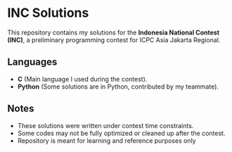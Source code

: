 # INC Solutions

This repository contains my solutions for the **Indonesia National Contest (INC)**, 
a preliminary programming contest for ICPC Asia Jakarta Regional.

## Languages
- **C** (Main language I used during the contest).
- **Python** (Some solutions are in Python, contributed by my teammate).

## Notes
- These solutions were written under contest time constraints.
- Some codes may not be fully optimized or cleaned up after the contest.
- Repository is meant for learning and reference purposes only
